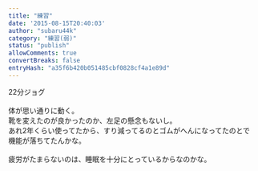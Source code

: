 ```yaml
---
title: "練習"
date: '2015-08-15T20:40:03'
author: "subaru44k"
category: "練習(弱)"
status: "publish"
allowComments: true
convertBreaks: false
entryHash: "a35f6b420b051485cbf0828cf4a1e89d"
---
```

22分ジョグ<br>
<br>
体が思い通りに動く。<br>
靴を変えたのが良かったのか、左足の懸念もないし。<br>
あれ2年くらい使ってたから、すり減ってるのとゴムがへんになってたのとで<br>
機能が落ちてたんかな。<br>
<br>
疲労がたまらないのは、睡眠を十分にとっているからなのかな。
